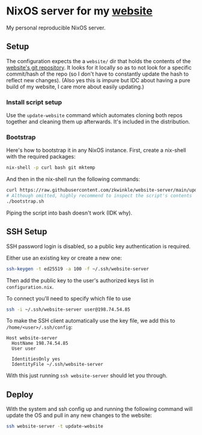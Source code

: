 # NixOS server for my [website](https://github.com/zkwinkle/website)

My personal reproducible NixOS server.

## Setup

The configuration expects the a `website/` dir that holds the contents of the
[website's git repository](https://github.com/zkwinkle/website).
It looks for it locally so as to not look for a specific commit/hash of the
repo (so I don't have to constantly update the hash to reflect new changes).
(Also yes this is impure but IDC about having a pure build of my website, I
care more about easily updating.)

### Install script setup

Use the `update-website` command which automates cloning both repos together and
cleaning them up afterwards. It's included in the distribution.

### Bootstrap

Here's how to bootstrap it in any NixOS instance.
First, create a nix-shell with the required packages:
```sh
nix-shell -p curl bash git mktemp
```
And then in the nix-shell run the following commands:
```sh
curl https://raw.githubusercontent.com/zkwinkle/website-server/main/update-website/update-website > bootstrap.sh
# Although omitted, highly recommend to inspect the script's contents
./bootstrap.sh
```

Piping the script into bash doesn't work (IDK why).

## SSH Setup

SSH password login is disabled, so a public key authentication is required.

Either use an existing key or create a new one:

```sh
ssh-keygen -t ed25519 -a 100 -f ~/.ssh/website-server
```

Then add the public key to the user's authorized keys list in `configuration.nix`.

To connect you'll need to specify which file to use
```sh
ssh -i ~/.ssh/website-server user@198.74.54.85
```

To make the SSH client automatically use the key file, we add this to `/home/<user>/.ssh/config`:

```
Host website-server
  HostName 198.74.54.85
  User user

  IdentitiesOnly yes
  IdentityFile ~/.ssh/website-server
```

With this just running `ssh website-server` should let you through.

## Deploy

With the system and ssh config up and running the following command will update
the OS and pull in any new changes to the website:

```sh
ssh website-server -t update-website
```
